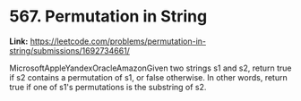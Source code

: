 # 567. Permutation in String

**Link:** https://leetcode.com/problems/permutation-in-string/submissions/1692734661/

MicrosoftAppleYandexOracleAmazonGiven two strings s1 and s2, return true if s2 contains a permutation of s1, or false otherwise. In other words, return true if one of s1's permutations is the substring of s2.

